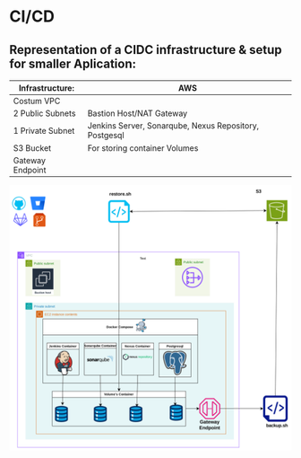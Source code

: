 
# CI/CD
## Representation of a CIDC infrastructure & setup for smaller Aplication:




|  Infrastructure:  | AWS |
| ------------- | ------------- |
| Costum VPC  |  |
| 2 Public Subnets | Bastion Host/NAT Gateway |
| 1 Private Subnet | Jenkins Server, Sonarqube, Nexus Repository, Postgesql |
| S3 Bucket | For storing container Volumes |
| Gateway Endpoint |   |



![alt text](https://github.com/dev126712/cicd/blob/2d79805398c75877537e3484ff48f43334716e04/cicd.png)
